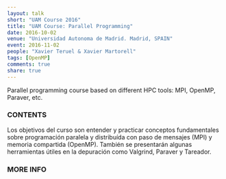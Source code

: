 ```yaml
---
layout: talk
short: "UAM Course 2016"
title: "UAM Course: Parallel Programming"
date: 2016-10-02
venue: "Universidad Autonoma de Madrid. Madrid, SPAIN"
event: 2016-11-02
people: "Xavier Teruel & Xavier Martorell"
tags: [OpenMP]
comments: true
share: true
---
```


Parallel programming course based on different HPC tools: MPI, OpenMP, Paraver, etc.


### CONTENTS

Los objetivos del curso son entender y practicar conceptos fundamentales sobre
programación paralela y distribuída con paso de mensajes (MPI) y memoria
compartida (OpenMP). También se presentarán algunas herramientas útiles en la
depuración como Valgrind, Paraver y Tareador.

### MORE INFO

